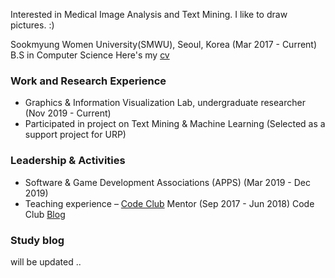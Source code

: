 

Interested in Medical Image Analysis and Text Mining.
I like to draw pictures. :)

Sookmyung Women University(SMWU), Seoul, Korea (Mar 2017 - Current)
B.S in Computer Science
Here's my [cv](/assets/cv.pdf)


### Work and Research Experience
- Graphics & Information Visualization Lab, undergraduate researcher (Nov 2019 - Current)
- Participated in project on Text Mining & Machine Learning         (Selected as a support project for URP)

### Leadership & Activities
- Software & Game Development Associations (APPS) (Mar 2019 - Dec 2019)
- Teaching experience – [Code Club](https://codeclubkorea.org/) Mentor (Sep 2017 - Jun 2018) 
Code Club [Blog](https://blog.naver.com/spqjf12345)


### Study blog
will be updated ..
